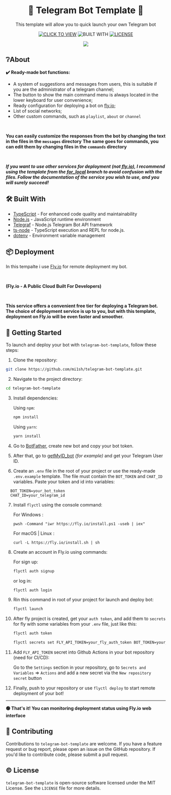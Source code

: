 <div align='center'>
<h1>🤖 <b> Telegram Bot Template </b> 🤖</h1>
<p>This template will allow you to quick launch your own Telegram bot</p>

[![CLICK TO VIEW](https://img.shields.io/badge/CLICK%20TO%20VIEW%20EXAMPLE-0088cc)](https://t.me/poplakat_bot)
![BUILT WITH](https://img.shields.io/badge/BUILT%20WITH-Telegraf.js-E74625)
[![LICENSE](https://img.shields.io/github/license/mi1sh/telegram-bot-template?color=0088cc)](https://github.com/mi1sh/telegram-bot-template/blob/for_local/LICENSE)
  
<img src="https://github.com/user-attachments/assets/b5b1c1f7-7a3c-4739-8ab3-81e9c0ab11ca"/>
</div>

## **❔About** 

**✔️ Ready-made bot functions:**
- A system of suggestions and messages from users, this is suitable if you are the administrator of a telegram channel;
- The button to show the main command menu is always located in the lower keyboard for user convenience;
- Ready configuration for deploying a bot on [fly.io](https://fly.io/);
- List of social networks;
- Other custom commands, such as `playlist`, `about` or `channel`

<br/>

**You can easily customize the responses from the bot by changing the text in the files in the `messages` directory**
**The same goes for commands, you can edit them by changing files in the `commands` directory**

<br/>

**_If you want to use other services for deployment (not [fly.io](https://fly.io/)), I recommend using the template from the [for_local](https://github.com/mi1sh/telegram-bot-template/tree/for_local) branch to avoid confusion with the files. Follow the documentation of the service you wish to use, and you will surely succeed!_**

## **🛠️ Built With**

- [TypeScript](https://www.typescriptlang.org/) - For enhanced code quality and maintainability
- [Node.js](https://nodejs.org/) - JavaScript runtime environment
- [Telegraf](https://telegraf.js.org/) - Node.js Telegram Bot API framework
- [ts-node](https://typestrong.org/ts-node/) - TypeScript execution and REPL for node.js.
- [dotenv](https://github.com/motdotla/dotenv) - Environment variable management

## **📦 Deployment**

In this tempalte i use [Fly.io](https://fly.io/) for remote deployment my bot.

<br/>

**(Fly.io - A Public Cloud Built For Developers)**

<br/>

__This service offers a convenient free tier for deploying a Telegram bot. The choice of deployment service is up to you, but with this template, deployment on **Fly.io** will be even faster and smoother.__

## **📀 Getting Started**

To launch and deploy your bot with `telegram-bot-template`, follow these steps:

1. Clone the repository:

```bash
git clone https://github.com/mi1sh/telegram-bot-template.git
```

2. Navigate to the project directory:

```bash
cd telegram-bot-template
```

3. Install dependencies:

   Using `npm`:

    ```bash
    npm install
    ```

    Using `yarn`:
    
    ```bash
    yarn install
    ```

4. Go to [BotFather](https://t.me/BotFather), create new bot and copy your bot token.
   
5. After that, go to [getMyID_bot](https://t.me/getMyID_tgbot) _(for example)_ and get your Telegram User ID.

6. Create an `.env` file in the root of your project or use the ready-made `.env.example` template. The file must contain the `BOT_TOKEN` and `CHAT_ID` variables. Paste your token and id into variables:

```env
  BOT_TOKEN=your_bot_token
  CHAT_ID=your_telegram_id
  ```

7. Install `flyctl` using the console command:
   
   For Windows :
   ```pwsh
   pwsh -Command "iwr https://fly.io/install.ps1 -useb | iex"
   ```
   
   For macOS | Linux :
   ```curl
   curl -L https://fly.io/install.sh | sh
   ```

8. Create an account in Fly.io using commands:
   
   For sign up:
   ```bash
   flyctl auth signup
   ```

   or log in:
    ```bash
    flyctl auth login
    ```

9. Rin this command in root of your project for launch and deploy bot:
    
    ```bash
    flyctl launch
    ```

10. After fly project is created, get your `auth token`, and add them to `secrets` for fly with some variables from your `.env` file, just like this:

    ```bash
    flyctl auth token
    ```

    ```bash
    flyctl secrets set FLY_API_TOKEN=your_fly_auth_token BOT_TOKEN=your_bot_token CHAT_ID=your_chat_id
    ```

11. Add `FLY_API_TOKEN` secret into Github Actions in your bot repository (need for CI/CD):
    
    Go to the `Settings` section in your repository, go to `Secrets and Variables` => `Actions` and add a new secret via the `New repository secret` button

12. Finally, push to your repository or use `flyctl deploy` to start remote deployment of your bot!

<hr/>
     
**🟢 That's it! You can monitoring deployment status using Fly.io web interface**

## **🙏 Contributing**

Contributions to `telegram-bot-template` are welcome. If you have a feature request or bug report, please open an issue on the GitHub repository. If you'd like to contribute code, please submit a pull request.

## **©️ License**

`telegram-bot-template` is open-source software licensed under the MIT License. See the `LICENSE` file for more details.
